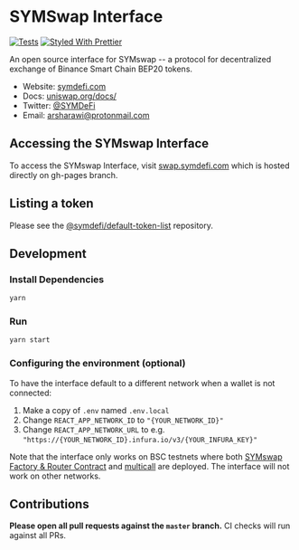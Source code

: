 # SYMSwap Interface

[![Tests](https://github.com/symdefi/symdefi.github.io/workflows/Tests/badge.svg)](https://github.com/symdefi/symdefi.github.io/actions?query=workflow%3ATests)
[![Styled With Prettier](https://img.shields.io/badge/code_style-prettier-ff69b4.svg)](https://prettier.io/)

An open source interface for SYMswap -- a protocol for decentralized exchange of Binance Smart Chain BEP20 tokens.

- Website: [symdefi.com](https://symdefi.com/)
- Docs: [uniswap.org/docs/](https://uniswap.org/docs/)
- Twitter: [@SYMDeFi](https://twitter.com/SYMDeFi)
- Email: [arsharawi@protonmail.com](mailto:arsharawi@protonmail.com)

## Accessing the SYMswap Interface

To access the SYMswap Interface, visit [swap.symdefi.com](http://swap.symdefi.com) which is hosted directly on gh-pages branch.

## Listing a token

Please see the
[@symdefi/default-token-list](https://github.com/symdefi/default-token-list)
repository.

## Development

### Install Dependencies

```bash
yarn
```

### Run

```bash
yarn start
```

### Configuring the environment (optional)

To have the interface default to a different network when a wallet is not connected:

1. Make a copy of `.env` named `.env.local`
2. Change `REACT_APP_NETWORK_ID` to `"{YOUR_NETWORK_ID}"`
3. Change `REACT_APP_NETWORK_URL` to e.g. `"https://{YOUR_NETWORK_ID}.infura.io/v3/{YOUR_INFURA_KEY}"`

Note that the interface only works on BSC testnets where both
[SYMswap Factory & Router Contract](https://github.com/symdefi/contracts/tree/master/contracts) and
[multicall](https://github.com/makerdao/multicall) are deployed.
The interface will not work on other networks.

## Contributions

**Please open all pull requests against the `master` branch.**
CI checks will run against all PRs.
